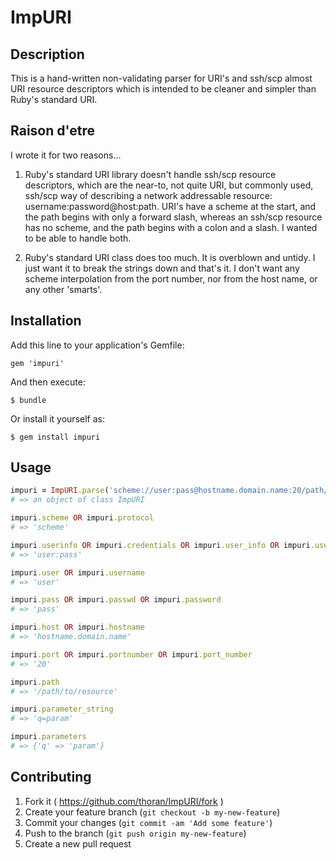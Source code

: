 # ImpURI

## Description

This is a hand-written non-validating parser for URI's and ssh/scp almost URI resource descriptors which is intended to be cleaner and simpler than Ruby's standard URI.  

## Raison d'etre

I wrote it for two reasons... 

1. Ruby's standard URI library doesn't handle ssh/scp resource descriptors, which are the near-to, not quite URI, but commonly used, ssh/scp way of describing a network addressable resource: username:password@host:path.  URI's have a scheme at the start, and the path begins with only a forward slash, whereas an ssh/scp resource has no scheme, and the path begins with a colon and a slash.  I wanted to be able to handle both.  

2. Ruby's standard URI class does too much.  It is overblown and untidy.  I just want it to break the strings down and that's it.  I don't want any scheme interpolation from the port number, nor from the host name, or any other 'smarts'.  

## Installation

Add this line to your application's Gemfile:

	gem 'impuri'

And then execute:

    $ bundle

Or install it yourself as:

    $ gem install impuri

## Usage

```ruby
impuri = ImpURI.parse('scheme://user:pass@hostname.domain.name:20/path/to/resource?q=param')
# => an object of class ImpURI

impuri.scheme OR impuri.protocol
# => 'scheme'

impuri.userinfo OR impuri.credentials OR impuri.user_info OR impuri.username_and_password
# => 'user:pass'

impuri.user OR impuri.username
# => 'user'

impuri.pass OR impuri.passwd OR impuri.password
# => 'pass'

impuri.host OR impuri.hostname
# => 'hostname.domain.name'

impuri.port OR impuri.portnumber OR impuri.port_number
# => '20'

impuri.path
# => '/path/to/resource'

impuri.parameter_string
# => 'q=param'

impuri.parameters
# => {'q' => 'param'}
```

## Contributing

1. Fork it ( https://github.com/thoran/ImpURI/fork )
2. Create your feature branch (`git checkout -b my-new-feature`)
3. Commit your changes (`git commit -am 'Add some feature'`)
4. Push to the branch (`git push origin my-new-feature`)
5. Create a new pull request
